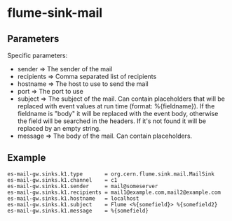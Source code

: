 flume-sink-mail
===============

Parameters
----------

Specific parameters:

* sender     => The sender of the mail
* recipients => Comma separated list of recipients 
* hostname   => The host to use to send the mail
* port       => The port to use 
* subject    => The subject of the mail. Can contain placeholders that will be 
                replaced with event values at run time (format: %{fieldname}).
                If the fieldname is "body" it will be replaced with the event 
                body, otherwise the field will be searched in the headers. If 
                it's not found it will be replaced by an empty string.
* message    => The body of the mail. Can contain placeholders.

Example
-------

    es-mail-gw.sinks.k1.type       = org.cern.flume.sink.mail.MailSink
    es-mail-gw.sinks.k1.channel    = c1
    es-mail-gw.sinks.k1.sender     = mail@someserver
    es-mail-gw.sinks.k1.recipients = mail1@example.com,mail2@example.com
    es-mail-gw.sinks.k1.hostname   = localhost
    es-mail-gw.sinks.k1.subject    = Flume <%{somefield}> %{somefield2}
    es-mail-gw.sinks.k1.message    = %{somefield}

